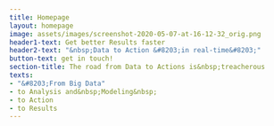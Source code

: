 ```yaml
---
title: Homepage
layout: homepage
image: assets/images/screenshot-2020-05-07-at-16-12-32_orig.png
header1-text: Get better Results faster
header2-text: "&nbsp;Data to Action &#8203;in real-time&#8203;"
button-text: get in touch!
section-title: The road from Data to Actions is&nbsp;treacherous
texts:
- "&#8203;From Big Data"
- to Analysis and&nbsp;Modeling&nbsp;
- to Action
- to Results
---
```


